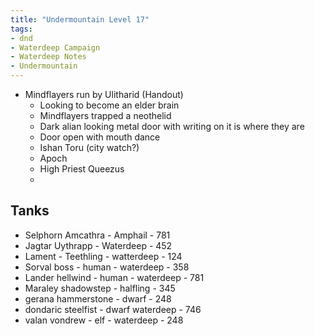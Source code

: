 ```yaml
---
title: "Undermountain Level 17"
tags: 
- dnd
- Waterdeep Campaign
- Waterdeep Notes
- Undermountain
---
```

- Mindflayers run by Ulitharid (Handout)
  - Looking to become an elder brain
  - Mindflayers trapped a neothelid
  - Dark alian looking metal door with writing on it is where they are
  - Door open with mouth dance
  - Ishan Toru (city watch?)
  - Apoch
  - High Priest Queezus
  -

## Tanks
- Selphorn Amcathra - Amphail - 781
- Jagtar Uythrapp - Waterdeep - 452
- Lament - Teethling - watterdeep - 124
- Sorval boss - human - waterdeep - 358
- Lander hellwind - human - waterdeep - 781
- Maraley shadowstep - halfling - 345
- gerana hammerstone - dwarf - 248
- dondaric steelfist - dwarf waterdeep - 746
- valan vondrew - elf - waterdeep - 248
